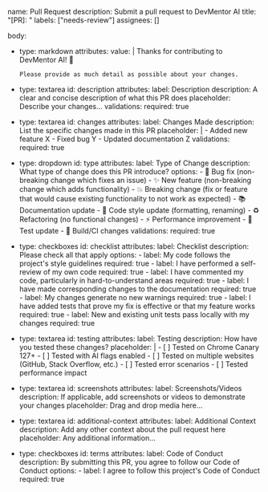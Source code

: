 name: Pull Request
description: Submit a pull request to DevMentor AI
title: "[PR]: "
labels: ["needs-review"]
assignees: []

body:
  - type: markdown
    attributes:
      value: |
        Thanks for contributing to DevMentor AI! 🚀
        
        Please provide as much detail as possible about your changes.

  - type: textarea
    id: description
    attributes:
      label: Description
      description: A clear and concise description of what this PR does
      placeholder: Describe your changes...
    validations:
      required: true

  - type: textarea
    id: changes
    attributes:
      label: Changes Made
      description: List the specific changes made in this PR
      placeholder: |
        - Added new feature X
        - Fixed bug Y
        - Updated documentation Z
    validations:
      required: true

  - type: dropdown
    id: type
    attributes:
      label: Type of Change
      description: What type of change does this PR introduce?
      options:
        - 🐛 Bug fix (non-breaking change which fixes an issue)
        - ✨ New feature (non-breaking change which adds functionality)
        - 💥 Breaking change (fix or feature that would cause existing functionality to not work as expected)
        - 📚 Documentation update
        - 🎨 Code style update (formatting, renaming)
        - ♻️ Refactoring (no functional changes)
        - ⚡ Performance improvement
        - 🧪 Test update
        - 🔧 Build/CI changes
    validations:
      required: true

  - type: checkboxes
    id: checklist
    attributes:
      label: Checklist
      description: Please check all that apply
      options:
        - label: My code follows the project's style guidelines
          required: true
        - label: I have performed a self-review of my own code
          required: true
        - label: I have commented my code, particularly in hard-to-understand areas
          required: true
        - label: I have made corresponding changes to the documentation
          required: true
        - label: My changes generate no new warnings
          required: true
        - label: I have added tests that prove my fix is effective or that my feature works
          required: true
        - label: New and existing unit tests pass locally with my changes
          required: true

  - type: textarea
    id: testing
    attributes:
      label: Testing
      description: How have you tested these changes?
      placeholder: |
        - [ ] Tested on Chrome Canary 127+
        - [ ] Tested with AI flags enabled
        - [ ] Tested on multiple websites (GitHub, Stack Overflow, etc.)
        - [ ] Tested error scenarios
        - [ ] Tested performance impact

  - type: textarea
    id: screenshots
    attributes:
      label: Screenshots/Videos
      description: If applicable, add screenshots or videos to demonstrate your changes
      placeholder: Drag and drop media here...

  - type: textarea
    id: additional-context
    attributes:
      label: Additional Context
      description: Add any other context about the pull request here
      placeholder: Any additional information...

  - type: checkboxes
    id: terms
    attributes:
      label: Code of Conduct
      description: By submitting this PR, you agree to follow our Code of Conduct
      options:
        - label: I agree to follow this project's Code of Conduct
          required: true


